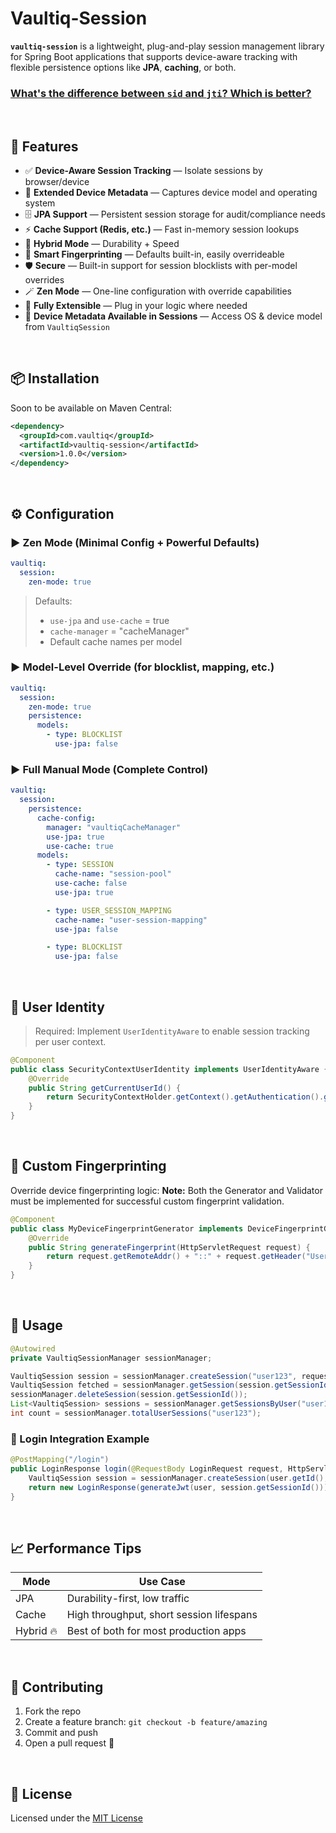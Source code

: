 # Vaultiq-Session

**`vaultiq-session`** is a lightweight, plug-and-play session management library for Spring Boot applications that supports device-aware tracking with flexible persistence options like **JPA**, **caching**, or both.

### [What's the difference between `sid` and `jti`? Which is better?](https://github.com/govaultiq/vaultiq-session/blob/main/sid_vs_jti.md)

<br>

## 🚀 Features

* ✅ **Device-Aware Session Tracking** — Isolate sessions by browser/device
* 📱 **Extended Device Metadata** — Captures device model and operating system
* 🗄️ **JPA Support** — Persistent session storage for audit/compliance needs
* ⚡ **Cache Support (Redis, etc.)** — Fast in-memory session lookups
* 🔀 **Hybrid Mode** — Durability + Speed
* 🧠 **Smart Fingerprinting** — Defaults built-in, easily overrideable
* 🛡️ **Secure** — Built-in support for session blocklists with per-model overrides
* 🪄 **Zen Mode** — One-line configuration with override capabilities
* 🧩 **Fully Extensible** — Plug in your logic where needed
* 🧰 **Device Metadata Available in Sessions** — Access OS & device model from `VaultiqSession`

<br>

## 📦 Installation

Soon to be available on Maven Central:

```xml
<dependency>
  <groupId>com.vaultiq</groupId>
  <artifactId>vaultiq-session</artifactId>
  <version>1.0.0</version>
</dependency>
```

<br>

## ⚙️ Configuration

### ▶ Zen Mode (Minimal Config + Powerful Defaults)

```yaml
vaultiq:
  session:
    zen-mode: true
```

> Defaults:
>
> * `use-jpa` and `use-cache` = true
> * `cache-manager` = "cacheManager"
> * Default cache names per model

### ▶ Model-Level Override (for blocklist, mapping, etc.)

```yaml
vaultiq:
  session:
    zen-mode: true
    persistence:
      models:
        - type: BLOCKLIST
          use-jpa: false
```

### ▶ Full Manual Mode (Complete Control)

```yaml
vaultiq:
  session:
    persistence:
      cache-config:
        manager: "vaultiqCacheManager"
        use-jpa: true
        use-cache: true
      models:
        - type: SESSION
          cache-name: "session-pool"
          use-cache: false
          use-jpa: true

        - type: USER_SESSION_MAPPING
          cache-name: "user-session-mapping"
          use-jpa: false

        - type: BLOCKLIST
          use-jpa: false
```

<br>

## 🔐 User Identity

> Required: Implement `UserIdentityAware` to enable session tracking per user context.

```java
@Component
public class SecurityContextUserIdentity implements UserIdentityAware {
    @Override
    public String getCurrentUserId() {
        return SecurityContextHolder.getContext().getAuthentication().getName();
    }
}
```

<br>

## 🧠 Custom Fingerprinting

Override device fingerprinting logic:
**Note:** Both the Generator and Validator must be implemented for successful custom fingerprint validation.

```java
@Component
public class MyDeviceFingerprintGenerator implements DeviceFingerprintGenerator {
    @Override
    public String generateFingerprint(HttpServletRequest request) {
        return request.getRemoteAddr() + "::" + request.getHeader("User-Agent");
    }
}
```

<br>

## 📍 Usage

```java
@Autowired
private VaultiqSessionManager sessionManager;

VaultiqSession session = sessionManager.createSession("user123", request);
VaultiqSession fetched = sessionManager.getSession(session.getSessionId());
sessionManager.deleteSession(session.getSessionId());
List<VaultiqSession> sessions = sessionManager.getSessionsByUser("user123");
int count = sessionManager.totalUserSessions("user123");
```

### 📎 Login Integration Example

```java
@PostMapping("/login")
public LoginResponse login(@RequestBody LoginRequest request, HttpServletRequest httpRequest) {
    VaultiqSession session = sessionManager.createSession(user.getId(), httpRequest);
    return new LoginResponse(generateJwt(user, session.getSessionId()));
}
```

<br>

## 📈 Performance Tips

| Mode      | Use Case                                 |
| --------- | ---------------------------------------- |
| JPA       | Durability-first, low traffic            |
| Cache     | High throughput, short session lifespans |
| Hybrid 🔥 | Best of both for most production apps    |

<br>

## 🤝 Contributing

1. Fork the repo
2. Create a feature branch: `git checkout -b feature/amazing`
3. Commit and push
4. Open a pull request 🚀

<br>

## 📝 License

Licensed under the [MIT License](LICENSE)
